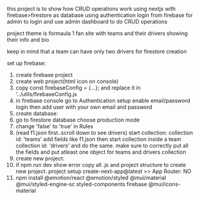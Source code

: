 this project is to show how CRUD operations work using nextjs with firebase>firestore as database using authentication login from firebase for admin to login and use admin dashboard to do CRUD operations 

project theme is formaula 1 fan site with teams and their drivers showing their info and bio 

keep in mind that a team can have only two drivers for firestore creation

set up firebase:
1. create firebase project
2. create web project(html icon on console)
3. copy const firebaseConfig = {...}; and replace it in '../utils/firebaseConfig.js
4. in firebase console go to Authentication setup enable email/password login then add user with your own email and password
5. create database:
6. go to firestore database choose production mode
7. change 'false' to 'true' in Rules
8. (read f1.json first..scroll down to see drivers) start collection: collection id: 'teams' add fields like f1.json then start collection inside a team collection id: 'drivers' and do the same. make sure to correctly put all the fields and put atleast one object for teams and drivers collection
9. create new project:
10. if npm run dev show error copy all .js and project structure to create new project. project setup create-next-app@latest >> App Router: NO
11. npm install @emotion/react @emotion/styled @mui/material @mui/styled-engine-sc styled-components firebase @mui/icons-material



